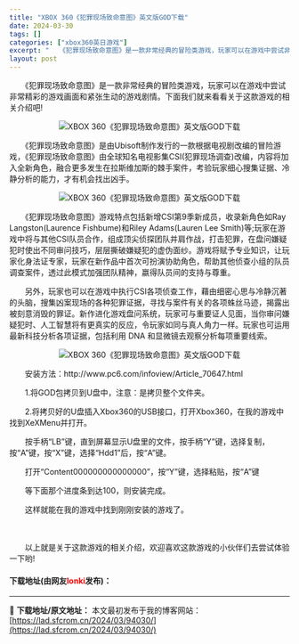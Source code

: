 ```yaml
---
title: "XBOX 360《犯罪现场致命意图》英文版GOD下载"
date: 2024-03-30
tags: []
categories: ["xbox360英日游戏"]
excerpt: "　　《犯罪现场致命意图》是一款非常经典的冒险类游戏，玩家可以在游戏中尝试非常精彩的游戏画面和紧张生动的游戏剧情。下面我们就来看看关于这款游戏的相关介绍吧! 　　《犯罪现场致命意图》是由Ubisoft制作发行的一款根据电视剧改编的冒险游戏，《犯罪现场致命意图》由全球知名电视影集CSI(犯罪现场调查)改&hellip;"
layout: post
---
```


 <p>　　《犯罪现场致命意图》是一款非常经典的冒险类游戏，玩家可以在游戏中尝试非常精彩的游戏画面和紧张生动的游戏剧情。下面我们就来看看关于这款游戏的相关介绍吧!</p> <p align="center"><img align="" border="0" src="https://lad.sfcrom.cn/wp-content/uploads/2024/03/20240330_6607ddbde7dd2.webp" alt="XBOX 360《犯罪现场致命意图》英文版GOD下载" /></p> <p>　　《犯罪现场致命意图》是由Ubisoft制作发行的一款根据电视剧改编的冒险游戏，《犯罪现场致命意图》由全球知名电视影集CSI(犯罪现场调查)改编，内容将加入全新角色，融合更多发生在拉斯维加斯的棘手案件，考验玩家细心搜集证据、冷静分析的能力，才有机会找出凶手。</p> <p align="center"><img align="" border="0" src="https://lad.sfcrom.cn/wp-content/uploads/2024/03/20240330_6607ddbe52f28.webp" alt="XBOX 360《犯罪现场致命意图》英文版GOD下载" /></p> <p>　　《犯罪现场致命意图》游戏特点包括新增CSI第9季新成员，收录新角色如Ray Langston(Laurence Fishbume)和Riley Adams(Lauren Lee Smith)等;玩家在游戏中将与其他CSI队员合作，组成顶尖侦探团队并肩作战，打击犯罪，在盘问嫌疑犯时使出不同审问技巧，层层撕破嫌疑犯的虚伪面纱。游戏将赋予专业知识，让玩家化身法证专家，玩家在新作品中首次可扮演协助角色，帮助其他侦查小组的队员调查案件，透过此模式加强团队精神，嬴得队员间的支持与尊重。</p> <p>　　另外，玩家也可以在游戏中执行CSI各项侦查工作，藉由细密心思与冷静沉著的头脑，搜集凶案现场的各种犯罪证据，寻找与案件有关的各项蛛丝马迹，揭露出被刻意消毁的罪证。新作进化游戏盘问系统，玩家可与重要证人见面，当你审问嫌疑犯时、人工智慧将有更真实的反应，令玩家如同与真人角力一样。玩家也可运用最新科技分析各项证据，包括利用 DNA 和显微镜去观察分析每项重要线索。</p> <p align="center"><img align="" border="0" src="https://lad.sfcrom.cn/wp-content/uploads/2024/03/20240330_6607ddbea9215.webp" alt="XBOX 360《犯罪现场致命意图》英文版GOD下载" /></p> <p>　　安装方法：http://www.pc6.com/infoview/Article_70647.html</p> <p>　　1.将GOD包拷贝到U盘中，注意：是拷贝整个文件夹。</p> <p>　　2.将拷贝好的U盘插入Xbox360的USB接口，打开Xbox360，在我的游戏中找到XeXMenu并打开。</p> <p>　　按手柄&ldquo;LB&rdquo;键，直到屏幕显示U盘里的文件，按手柄&ldquo;Y&rdquo;键，选择复制，按&ldquo;A&rdquo;键，按&ldquo;X&rdquo;键，选择&ldquo;Hdd1&rdquo;后，按&ldquo;A&rdquo;键。</p> <p>　　打开&ldquo;Content 000000000000000&rdquo;，按&ldquo;Y&rdquo;键，选择粘贴，按&ldquo;A&rdquo;键</p> <p>　　等下面那个进度条到达100，则安装完成。</p> <p>　　这样就能在我的游戏中找到刚刚安装的游戏了。</p> <p><strong>　　</strong></p> <p>　　以上就是关于这款游戏的相关介绍，欢迎喜欢这款游戏的小伙伴们去尝试体验一下哟!</p> <p><h4>下载地址(由网友<font color="red">lonki</font>发布)：</h4></p> 

---
📖 **下载地址/原文地址：** 本文最初发布于我的博客网站：[https://lad.sfcrom.cn/2024/03/94030/](https://lad.sfcrom.cn/2024/03/94030/)
